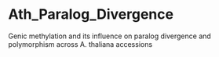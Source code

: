# Ath_Paralog_Divergence
Genic methylation and its influence on paralog divergence and polymorphism across A. thaliana accessions
